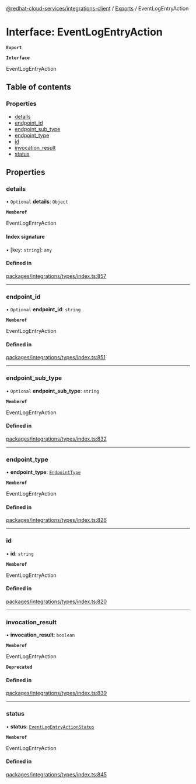 [@redhat-cloud-services/integrations-client](../README.md) / [Exports](../modules.md) / EventLogEntryAction

# Interface: EventLogEntryAction

**`Export`**

**`Interface`**

EventLogEntryAction

## Table of contents

### Properties

- [details](EventLogEntryAction.md#details)
- [endpoint\_id](EventLogEntryAction.md#endpoint_id)
- [endpoint\_sub\_type](EventLogEntryAction.md#endpoint_sub_type)
- [endpoint\_type](EventLogEntryAction.md#endpoint_type)
- [id](EventLogEntryAction.md#id)
- [invocation\_result](EventLogEntryAction.md#invocation_result)
- [status](EventLogEntryAction.md#status)

## Properties

### details

• `Optional` **details**: `Object`

**`Memberof`**

EventLogEntryAction

#### Index signature

▪ [key: `string`]: `any`

#### Defined in

[packages/integrations/types/index.ts:857](https://github.com/RedHatInsights/javascript-clients/blob/master/packages/integrations/types/index.ts#L857)

___

### endpoint\_id

• `Optional` **endpoint\_id**: `string`

**`Memberof`**

EventLogEntryAction

#### Defined in

[packages/integrations/types/index.ts:851](https://github.com/RedHatInsights/javascript-clients/blob/master/packages/integrations/types/index.ts#L851)

___

### endpoint\_sub\_type

• `Optional` **endpoint\_sub\_type**: `string`

**`Memberof`**

EventLogEntryAction

#### Defined in

[packages/integrations/types/index.ts:832](https://github.com/RedHatInsights/javascript-clients/blob/master/packages/integrations/types/index.ts#L832)

___

### endpoint\_type

• **endpoint\_type**: [`EndpointType`](../enums/EndpointType.md)

**`Memberof`**

EventLogEntryAction

#### Defined in

[packages/integrations/types/index.ts:826](https://github.com/RedHatInsights/javascript-clients/blob/master/packages/integrations/types/index.ts#L826)

___

### id

• **id**: `string`

**`Memberof`**

EventLogEntryAction

#### Defined in

[packages/integrations/types/index.ts:820](https://github.com/RedHatInsights/javascript-clients/blob/master/packages/integrations/types/index.ts#L820)

___

### invocation\_result

• **invocation\_result**: `boolean`

**`Memberof`**

EventLogEntryAction

**`Deprecated`**

#### Defined in

[packages/integrations/types/index.ts:839](https://github.com/RedHatInsights/javascript-clients/blob/master/packages/integrations/types/index.ts#L839)

___

### status

• **status**: [`EventLogEntryActionStatus`](../enums/EventLogEntryActionStatus.md)

**`Memberof`**

EventLogEntryAction

#### Defined in

[packages/integrations/types/index.ts:845](https://github.com/RedHatInsights/javascript-clients/blob/master/packages/integrations/types/index.ts#L845)
